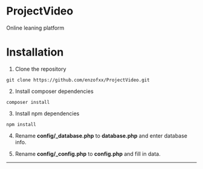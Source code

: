 # ProjectVideo
Online leaning platform

# Installation
1. Clone the repository
``` console
git clone https://github.com/enzofxx/ProjectVideo.git
```
2. Install composer dependencies
``` console
composer install
```
3. Install npm dependencies
``` console
npm install
```
4. Rename **config/_database.php** to **database.php** and enter database info.

5. Rename **config/_config.php** to **config.php** and fill in data.

***
